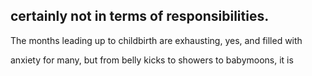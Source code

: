 ## certainly not in terms of responsibilities.

The months leading up to childbirth are exhausting, yes, and filled with

anxiety for many, but from belly kicks to showers to babymoons, it is